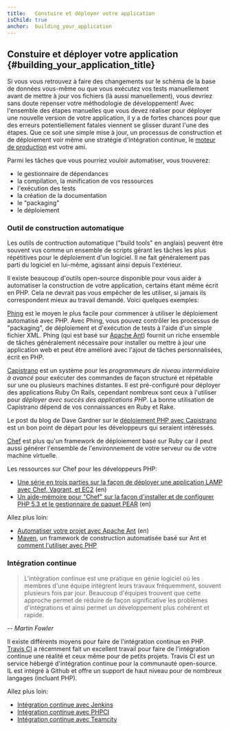 ```yaml
---
title:   Constuire et déployer votre application
isChild: true
anchor:  building_your_application
---
```


## Constuire et déployer votre application {#building_your_application_title}

Si vous vous retrouvez à faire des changements sur le schéma de la base de données vous-même ou que vous exécutez vos 
tests manuellement avant de mettre à jour vos fichiers (là aussi manuellement), vous devriez sans doute repenser votre 
méthodologie de développement! Avec l'ensemble des étapes manuelles que vous devez réaliser pour déployer une 
nouvelle version de votre application, il y a de fortes chances pour que des erreurs potentiellement fatales viennent 
se glisser durant l'une des étapes. Que ce soit une simple mise à jour, un processus de construction et de déploiement 
voir même une stratégie d'intégration continue, le [moteur de production](http://fr.wikipedia.org/wiki/Moteur_de_production) 
 est votre ami.

Parmi les tâches que vous pourriez vouloir automatiser, vous trouverez:

* le gestionnaire de dépendances
* la compilation, la minification de vos ressources
* l'exécution des tests
* la création de la documentation
* le "packaging"
* le déploiement


### Outil de construction automatique

Les outils de contruction automatique ("build tools" en anglais) peuvent être souvent vus comme un ensemble de scripts 
gérant les tâches les plus répétitives pour le déploiement d'un logiciel. Il ne fait généralement pas parti du logiciel 
en lui-même, agissant ainsi depuis l'extérieur.

Il existe beaucoup d'outils open-source disponible pour vous aider à automatiser la construction de votre application, 
certains étant même écrit en PHP. Cela ne devrait pas vous empêcher de les utiliser, si jamais ils correspondent mieux 
au travail demandé. Voici quelques exemples:

[Phing](http://www.phing.info/) est le moyen le plus facile pour commencer à utiliser le déploiement automatisé avec PHP. 
Avec Phing, vous pouvez contrôler les processus de "packaging", de déploiement et d'exécution de tests à l'aide d'un 
simple fichier XML. Phing (qui est basé sur [Apache Ant](http://ant.apache.org/)) fournit un riche ensemble de tâches 
généralement nécessaire pour installer ou mettre à jour une application web et peut être amélioré avec l'ajout de 
tâches personnalisées, écrit en PHP.

[Capistrano](https://github.com/capistrano/capistrano/wiki) est un système pour les *programmeurs de niveau intermédiaire 
à avancé* pour exécuter des commandes de façon structuré et répétable sur une ou plusieurs machines distantes. Il est 
pré-configuré pour déployer des applications Ruby On Rails, cependant nombreux sont ceux à l'utiliser pour *déployer 
avec succès des applications PHP*. La bonne utilisation de Capistrano dépend de vos connaissances en Ruby et Rake.

Le post du blog de Dave Gardner sur le [déploiement PHP avec Capistrano](http://www.davegardner.me.uk/blog/2012/02/13/php-deployment-with-capistrano/) 
est un bon point de départ pour les développeurs qui seraient intéressés.

[Chef](http://www.opscode.com/chef/) est plus qu'un framework de déploiement basé sur Ruby car il peut aussi générer 
l'ensemble de l'environnement de votre serveur ou de votre machine virtuelle.

Les ressources sur Chef pour les développeurs PHP:

* [Une série en trois parties sur la façon de déployer une application LAMP avec Chef, Vagrant, et EC2](http://www.jasongrimes.org/2012/06/managing-lamp-environments-with-chef-vagrant-and-ec2-1-of-3/) (en)
* [Un aide-mémoire pour "Chef" sur la façon d'installer et de configurer PHP 5.3 et le gestionnaire de paquet PEAR](https://github.com/opscode-cookbooks/php) (en)

Allez plus loin:

* [Automatiser votre projet avec Apache Ant](http://net.tutsplus.com/tutorials/other/automate-your-projects-with-apache-ant/) (en)
* [Maven](http://maven.apache.org/), un framework de construction automatisée basé sur Ant et [comment l'utiliser avec PHP](http://www.php-maven.org/)

### Intégration continue

> L'intégration continue est une pratique en génie logiciel où les membres d'une équipe intègrent leurs travaux 
> fréquemment, souvent plusieurs fois par jour. Beaucoup d'équipes trouvent que cette approche permet de réduire de 
> façon significative les problèmes d'intégrations et ainsi permet un développement plus cohérent et rapide.

*-- Martin Fowler*

Il existe différents moyens pour faire de l'intégration continue en PHP. [Travis CI](https://travis-ci.org/) a récemment 
fait un excellent travail pour faire de l'intégration continue une réalité et ceux même pour de petits projets. Travis 
CI est un service hébergé d'intégration continue pour la communauté open-source. IL est intégré à Github et offre un 
support de haut niveau pour de nombreux langages (incluant PHP).

Allez plus loin:

* [Intégration continue avec Jenkins](http://jenkins-ci.org/)
* [Intégration continue avec PHPCI](http://www.phptesting.org/)
* [Intégration continue avec Teamcity](http://www.jetbrains.com/teamcity/)
